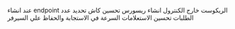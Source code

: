 عند انشاء endpoint 
الريكوست خارج الكنترول 
انشاء ريسورس 
تحسين كاش 
 تحديد عدد الطلبات
 تحسين الاستعلامات
 السرعة في  الاستجابة والحفاظ علي السيرفر